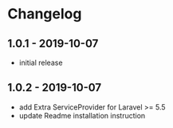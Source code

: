 # Changelog

## 1.0.1 - 2019-10-07
- initial release
## 1.0.2 - 2019-10-07
- add Extra ServiceProvider for Laravel >= 5.5
- update Readme installation instruction